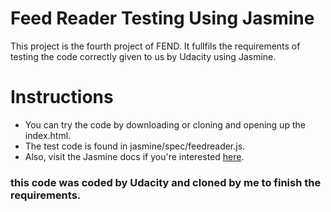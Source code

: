 # Feed Reader Testing Using Jasmine

This project is the fourth project of FEND. It fullfils the requirements of testing the code correctly given to us by Udacity using Jasmine.

# Instructions 

- You can try the code by downloading or cloning and opening up the index.html.
- The test code is found in jasmine/spec/feedreader.js.
- Also, visit the Jasmine docs if you're interested [here](https://jasmine.github.io).

### this code was coded by Udacity and cloned by me to finish the requirements.
